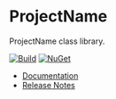 # ProjectName

ProjectName class library.

[![Build](https://github.com/ejball/RepoName/workflows/Build/badge.svg)](https://github.com/ejball/RepoName/actions?query=workflow%3ABuild) [![NuGet](https://img.shields.io/nuget/v/ProjectName.svg)](https://www.nuget.org/packages/ProjectName)

* [Documentation](https://ejball.com/RepoName/)
* [Release Notes](ReleaseNotes.md)

